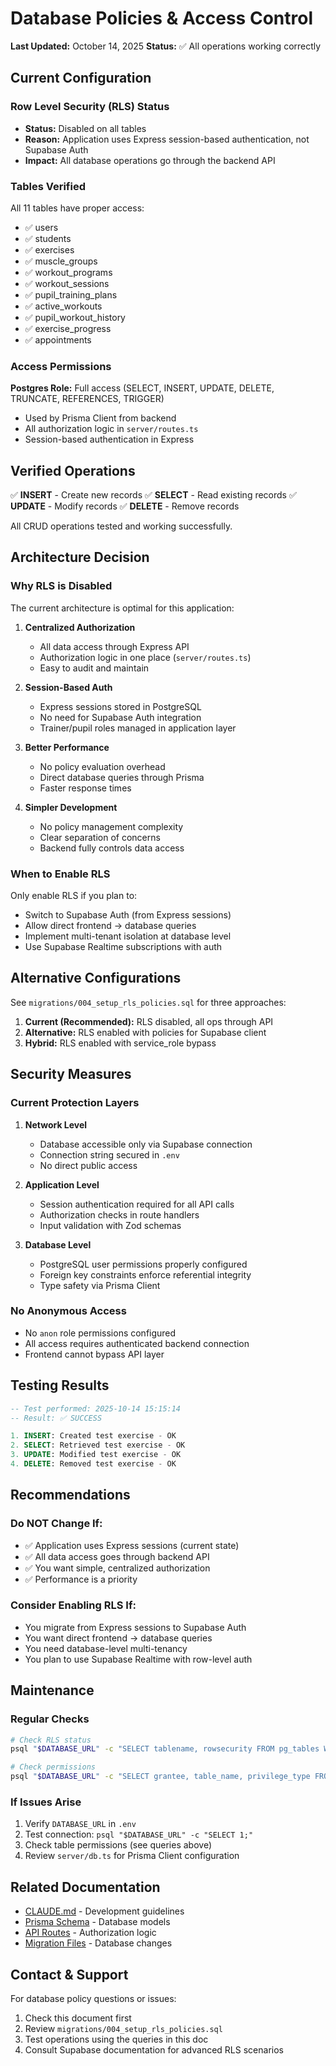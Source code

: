 # Database Policies & Access Control

**Last Updated:** October 14, 2025
**Status:** ✅ All operations working correctly

## Current Configuration

### Row Level Security (RLS) Status
- **Status:** Disabled on all tables
- **Reason:** Application uses Express session-based authentication, not Supabase Auth
- **Impact:** All database operations go through the backend API

### Tables Verified
All 11 tables have proper access:
- ✅ users
- ✅ students
- ✅ exercises
- ✅ muscle_groups
- ✅ workout_programs
- ✅ workout_sessions
- ✅ pupil_training_plans
- ✅ active_workouts
- ✅ pupil_workout_history
- ✅ exercise_progress
- ✅ appointments

### Access Permissions
**Postgres Role:** Full access (SELECT, INSERT, UPDATE, DELETE, TRUNCATE, REFERENCES, TRIGGER)
- Used by Prisma Client from backend
- All authorization logic in `server/routes.ts`
- Session-based authentication in Express

## Verified Operations

✅ **INSERT** - Create new records
✅ **SELECT** - Read existing records
✅ **UPDATE** - Modify records
✅ **DELETE** - Remove records

All CRUD operations tested and working successfully.

## Architecture Decision

### Why RLS is Disabled

The current architecture is optimal for this application:

1. **Centralized Authorization**
   - All data access through Express API
   - Authorization logic in one place (`server/routes.ts`)
   - Easy to audit and maintain

2. **Session-Based Auth**
   - Express sessions stored in PostgreSQL
   - No need for Supabase Auth integration
   - Trainer/pupil roles managed in application layer

3. **Better Performance**
   - No policy evaluation overhead
   - Direct database queries through Prisma
   - Faster response times

4. **Simpler Development**
   - No policy management complexity
   - Clear separation of concerns
   - Backend fully controls data access

### When to Enable RLS

Only enable RLS if you plan to:
- Switch to Supabase Auth (from Express sessions)
- Allow direct frontend → database queries
- Implement multi-tenant isolation at database level
- Use Supabase Realtime subscriptions with auth

## Alternative Configurations

See `migrations/004_setup_rls_policies.sql` for three approaches:

1. **Current (Recommended):** RLS disabled, all ops through API
2. **Alternative:** RLS enabled with policies for Supabase client
3. **Hybrid:** RLS enabled with service_role bypass

## Security Measures

### Current Protection Layers

1. **Network Level**
   - Database accessible only via Supabase connection
   - Connection string secured in `.env`
   - No direct public access

2. **Application Level**
   - Session authentication required for all API calls
   - Authorization checks in route handlers
   - Input validation with Zod schemas

3. **Database Level**
   - PostgreSQL user permissions properly configured
   - Foreign key constraints enforce referential integrity
   - Type safety via Prisma Client

### No Anonymous Access
- No `anon` role permissions configured
- All access requires authenticated backend connection
- Frontend cannot bypass API layer

## Testing Results

```sql
-- Test performed: 2025-10-14 15:15:14
-- Result: ✅ SUCCESS

1. INSERT: Created test exercise - OK
2. SELECT: Retrieved test exercise - OK
3. UPDATE: Modified test exercise - OK
4. DELETE: Removed test exercise - OK
```

## Recommendations

### Do NOT Change If:
- ✅ Application uses Express sessions (current state)
- ✅ All data access goes through backend API
- ✅ You want simple, centralized authorization
- ✅ Performance is a priority

### Consider Enabling RLS If:
- You migrate from Express sessions to Supabase Auth
- You want direct frontend → database queries
- You need database-level multi-tenancy
- You plan to use Supabase Realtime with row-level auth

## Maintenance

### Regular Checks
```bash
# Check RLS status
psql "$DATABASE_URL" -c "SELECT tablename, rowsecurity FROM pg_tables WHERE schemaname = 'public' ORDER BY tablename;"

# Check permissions
psql "$DATABASE_URL" -c "SELECT grantee, table_name, privilege_type FROM information_schema.table_privileges WHERE table_schema = 'public' ORDER BY table_name, grantee;"
```

### If Issues Arise
1. Verify `DATABASE_URL` in `.env`
2. Test connection: `psql "$DATABASE_URL" -c "SELECT 1;"`
3. Check table permissions (see queries above)
4. Review `server/db.ts` for Prisma Client configuration

## Related Documentation

- [CLAUDE.md](../CLAUDE.md) - Development guidelines
- [Prisma Schema](../prisma/schema.prisma) - Database models
- [API Routes](../server/routes.ts) - Authorization logic
- [Migration Files](../migrations/) - Database changes

## Contact & Support

For database policy questions or issues:
1. Check this document first
2. Review `migrations/004_setup_rls_policies.sql`
3. Test operations using the queries in this doc
4. Consult Supabase documentation for advanced RLS scenarios
